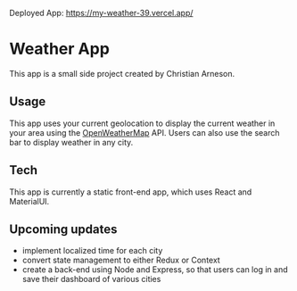 Deployed App: https://my-weather-39.vercel.app/

# Weather App

This app is a small side project created by Christian Arneson.

## Usage

This app uses your current geolocation to display the current weather in your area using the [OpenWeatherMap](https://openweathermap.org/) API. Users can also use the search bar to display weather in any city.

## Tech

This app is currently a static front-end app, which uses React and MaterialUI.

## Upcoming updates

- implement localized time for each city
- convert state management to either Redux or Context
- create a back-end using Node and Express, so that users can log in and save their dashboard of various cities
